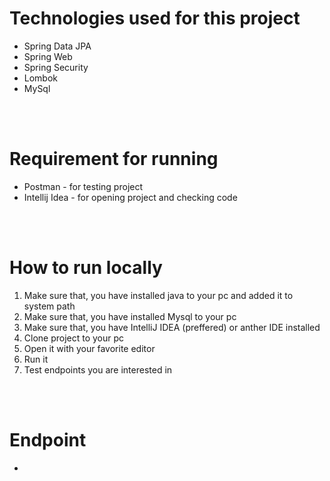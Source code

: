 <h1>Technologies used for this project</h1>
<ul>
  <li>Spring Data JPA</li>
  <li>Spring Web</li>
  <li>Spring Security</li>
  <li>Lombok</li>
  <li>MySql</li>
</ul><br/><br/>

<h1>Requirement for running</h1>
<ul>
<li>Postman - for testing project</1li>
<li>Intellij Idea - for opening project and checking code</li>
</ul>
<br/><br/>

<h1>How to run locally</h1>
<ol>
  <li>Make sure that, you have installed java to your pc and added it to system path</li>
  <li>Make sure that, you have installed Mysql to your pc</li>
  <li>Make sure that, you have IntelliJ IDEA (preffered) or anther IDE installed</li>
  <li>Clone project to your pc</li>
  <li>Open it with your favorite editor</li>
  <li>Run it</li>
  <li>Test endpoints you are interested in</li>
</ol><br/><br/>
 
 <h1>Endpoint</h1>
 <ul>
  <li> </li>
 </ul>



